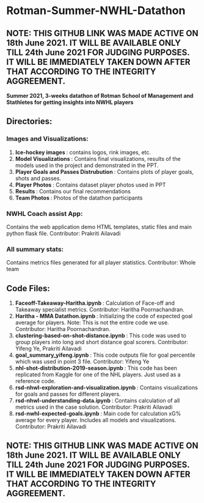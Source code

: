 # Rotman-Summer-NWHL-Datathon
## NOTE: THIS GITHUB LINK WAS MADE ACTIVE ON 18th June 2021. IT WILL BE AVAILABLE ONLY TILL 24th June 2021 FOR JUDGING PURPOSES. IT WILL BE IMMEDIATELY TAKEN DOWN AFTER THAT ACCORDING TO THE INTEGRITY AGGREEMENT.

<b>Summer 2021, 3-weeks datathon of Rotman School of Management and Stathletes for getting insights into NWHL players</b>


## Directories:

### Images and Visualizations:

1. <b> Ice-hockey images </b>: contains logos, rink images, etc.
2. <b> Model Visualizations </b>: Contains final visualizations, results of the models used in the project and demonstrated in the PPT.
3. <b> Player Goals and Passes Distrubution </b>: Contains plots of player goals, shots and passes.
4. <b> Player Photos </b>: Contains dataset player photos used in PPT
5. <b> Results </b>: Contains our final recommendations
6. <b> Team Photos </b>: Photos of the datathon participants


### NWHL Coach assist App:

Contains the web application demo HTML templates, static files and main python flask file. Contributor: Prakriti Ailavadi


### All summary stats:

Contains metrics files generated for all player statistics. Contributor: Whole team


## Code Files:

1. <b> Faceoff-Takeaway-Haritha.ipynb </b>: Calculation of Face-off and Takeaway specialist metrics. Contributor: Haritha Poornachandran.
2. <b> Haritha - MMA Datathon.ipynb </b>: Initializing the code of expected goal average for players. Note: This is not the entire code we use. Contributor: Haritha Poornachandran.
3. <b> clustering-based-on-shot-distance.ipynb </b>: This code was used to group players into long and short distance goal scorers. Contributor: Yifeng Ye, Prakriti Ailavadi
4. <b> goal_summary_yifeng.ipynb </b>: This code outputs file for goal percentile which was used in point 3 file. Contributor: Yifeng Ye
5. <b> nhl-shot-distribution-2019-season.ipynb </b>: This code has been replicated from Kaggle for one of the NHL players. Just used as a reference code.
6. <b> rsd-nhwl-exploration-and-visualization.ipynb </b>: Contains visualizations for goals and passes for different players.
7. <b> rsd-nhwl-understanding-data.ipynb </b>: Contains calculation of all metrics used in the case solution. Contributor: Prakriti Ailavadi
8. <b> rsd-nwhl-expected-goals.ipynb </b>: Main code for calculation xG% average for every player. Includes all models and visualizations. Contributor: Prakriti Ailavadi


## NOTE: THIS GITHUB LINK WAS MADE ACTIVE ON 18th June 2021. IT WILL BE AVAILABLE ONLY TILL 24th June 2021 FOR JUDGING PURPOSES. IT WILL BE IMMEDIATELY TAKEN DOWN AFTER THAT ACCORDING TO THE INTEGRITY AGGREEMENT.







